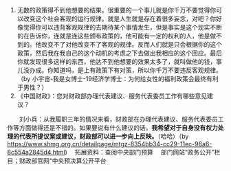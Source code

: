 1. 无数的政策得不到他想要的结果。很重要的一个事儿就是你千万不要觉得你可以改变这个社会客观的运行规律。就是人生就是存在着很多妄念，对吧？你好像觉得你可以违背客观规律的去期待某个事情发生，但是事实是这个现实不断的在告诉你，连就是连这些颁布政策的，他可能有一定的权利的人，他是做不到的。他改变不了对他改变不了客观的规律。反而人们就是只会根据你的这个政策，然后我在我自己的这个动机的考虑之下去做出我相应的这个回应。最后你就发现很多这样的东西，他达不到他想要的效果太多了，就叫做他的钱，事儿没办成。你知道吗，是上有政策下有对策，所以你千万不要违反客观规律。（by 小宇宙-我是女博士-19经济学博士：为何给女性的福利政策会最终有利于男性？）
2. 《中国财政》：您对财政部办理代表建议、服务代表委员工作有哪些意见建议？

　　刘小兵：从我履职三年的情况来看，财政部在办理代表建议、服务代表委员工作等方面做得还是不错的。如果要说有什么建议的话，**我希望对于自身没有权力处理的代表所提议案或建议，财政部可以进一步向上反映。**（哈哈）（by https://www.shmg.org.cn/detailpage/mtgz-8354bb34-cc29-11ec-96a6-8c554a2845d4.html)
　拓展资料：查阅中央部门预算
　部门网站“政务公开”栏目；财政部官网“中央预决算公开平台